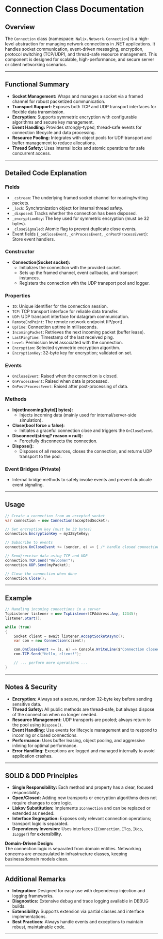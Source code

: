 # Connection Class Documentation

## Overview

The `Connection` class (namespace: `Nalix.Network.Connection`) is a high-level abstraction for managing network connections in .NET applications. It handles socket communication, event-driven messaging, encryption, protocol switching (TCP/UDP), and thread-safe resource management. This component is designed for scalable, high-performance, and secure server or client networking scenarios.

---

## Functional Summary

- **Socket Management:** Wraps and manages a socket via a framed channel for robust packetized communication.
- **Transport Support:** Exposes both TCP and UDP transport interfaces for flexible data transmission.
- **Encryption:** Supports symmetric encryption with configurable algorithms and secure key management.
- **Event Handling:** Provides strongly-typed, thread-safe events for connection lifecycle and data processing.
- **Resource Pooling:** Integrates with object pools for UDP transport and buffer management to reduce allocations.
- **Thread Safety:** Uses internal locks and atomic operations for safe concurrent access.

---

## Detailed Code Explanation

### Fields

- `_cstream`: The underlying framed socket channel for reading/writing packets.
- `_lock`: Synchronization object for internal thread safety.
- `_disposed`: Tracks whether the connection has been disposed.
- `_encryptionKey`: The key used for symmetric encryption (must be 32 bytes).
- `_closeSignaled`: Atomic flag to prevent duplicate close events.
- Event fields (`_onCloseEvent`, `_onProcessEvent`, `_onPostProcessEvent`): Store event handlers.

### Constructor

- **Connection(Socket socket):**
  - Initializes the connection with the provided socket.
  - Sets up the framed channel, event callbacks, and transport instances.
  - Registers the connection with the UDP transport pool and logger.

### Properties

- `ID`: Unique identifier for the connection session.
- `TCP`: TCP transport interface for reliable data transfer.
- `UDP`: UDP transport interface for datagram communication.
- `RemoteEndPoint`: The remote network endpoint (IP/port).
- `UpTime`: Connection uptime in milliseconds.
- `IncomingPacket`: Retrieves the next incoming packet (buffer lease).
- `LastPingTime`: Timestamp of the last received ping.
- `Level`: Permission level associated with the connection.
- `Encryption`: Selected symmetric encryption algorithm.
- `EncryptionKey`: 32-byte key for encryption; validated on set.

### Events

- `OnCloseEvent`: Raised when the connection is closed.
- `OnProcessEvent`: Raised when data is processed.
- `OnPostProcessEvent`: Raised after post-processing of data.

### Methods

- **InjectIncoming(byte[] bytes):**
  - Injects incoming data (mainly used for internal/server-side simulation).
- **Close(bool force = false):**
  - Initiates a graceful connection close and triggers the `OnCloseEvent`.
- **Disconnect(string? reason = null):**
  - Forcefully disconnects the connection.
- **Dispose():**
  - Disposes of all resources, closes the connection, and returns UDP transport to the pool.

### Event Bridges (Private)

- Internal bridge methods to safely invoke events and prevent duplicate event signaling.

---

## Usage

```csharp
// Create a connection from an accepted socket
var connection = new Connection(acceptedSocket);

// Set encryption key (must be 32 bytes)
connection.EncryptionKey = my32ByteKey;

// Subscribe to events
connection.OnCloseEvent += (sender, e) => { /* handle closed connection */ };

// Send/receive data using TCP and UDP
connection.TCP.Send("Welcome!");
connection.UDP.Send(myPacket);

// Close the connection when done
connection.Close();
```

---

## Example

```csharp
// Handling incoming connections in a server
TcpListener listener = new TcpListener(IPAddress.Any, 12345);
listener.Start();

while (true)
{
    Socket client = await listener.AcceptSocketAsync();
    var con = new Connection(client);

    con.OnCloseEvent += (s, e) => Console.WriteLine($"Connection closed: {e.Connection.ID}");
    con.TCP.Send("Hello, client!");

    // ... perform more operations ...
}
```

---

## Notes & Security

- **Encryption:** Always set a secure, random 32-byte key before sending sensitive data.
- **Thread Safety:** All public methods are thread-safe, but always dispose of the connection when no longer needed.
- **Resource Management:** UDP transports are pooled; always return to the pool using `Dispose()`.
- **Event Handling:** Use events for lifecycle management and to respond to incoming or closed connections.
- **Performance:** Uses buffer leasing, object pooling, and aggressive inlining for optimal performance.
- **Error Handling:** Exceptions are logged and managed internally to avoid application crashes.

---

## SOLID & DDD Principles

- **Single Responsibility:** Each method and property has a clear, focused responsibility.
- **Open/Closed:** Adding new transports or encryption algorithms does not require changes to core logic.
- **Liskov Substitution:** Implements `IConnection` and can be replaced or extended as needed.
- **Interface Segregation:** Exposes only relevant connection operations; transport logic is separated.
- **Dependency Inversion:** Uses interfaces (`IConnection`, `ITcp`, `IUdp`, `ILogger`) for extensibility.

**Domain-Driven Design:**  
The connection logic is separated from domain entities. Networking concerns are encapsulated in infrastructure classes, keeping business/domain models clean.

---

## Additional Remarks

- **Integration:** Designed for easy use with dependency injection and logging frameworks.
- **Diagnostics:** Extensive debug and trace logging available in DEBUG builds.
- **Extensibility:** Supports extension via partial classes and interface implementations.
- **Best Practices:** Always handle events and exceptions to maintain robust, maintainable code.

---
